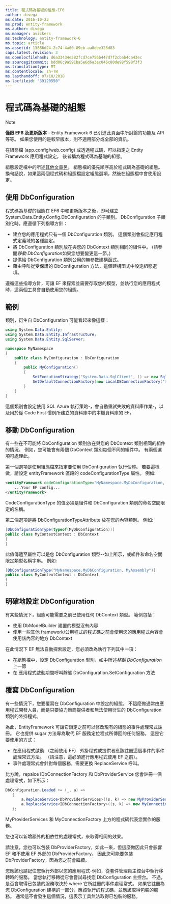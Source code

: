 ```yaml
---
title: 程式碼為基礎的組態-EF6
author: divega
ms.date: 2016-10-23
ms.prod: entity-framework
ms.author: divega
ms.manager: avickers
ms.technology: entity-framework-6
ms.topic: article
ms.assetid: 13886d24-2c74-4a00-89eb-aa0dee328d83
caps.latest.revision: 3
ms.openlocfilehash: d6a33434e582fcd7ce756b447d7f2cbab4ca43ec
ms.sourcegitcommit: bdd06c9a591ba5e6d6a3ec046c80de98f598f3f3
ms.translationtype: MT
ms.contentlocale: zh-TW
ms.lasthandoff: 07/10/2018
ms.locfileid: "39120550"
---
```

# <a name="code-based-configuration"></a>程式碼為基礎的組態
> [!NOTE]
> **僅限 EF6 及更新版本** - Entity Framework 6 已引進此頁面中所討論的功能及 API 等等。 如果您使用的是較早版本，則不適用部分或全部的資訊。  

在組態檔 (app.config/web.config) 或透過程式碼，可以指定之 Entity Framework 應用程式設定。 後者稱為程式碼為基礎的組態。  

組態設定檔中的所述[其他文章另](config-file.md)。 組態檔的優先順序高於程式碼為基礎的組態。 換句話說，如果這兩個程式碼和組態檔設定組態選項，然後在組態檔中會使用設定。  

## <a name="using-dbconfiguration"></a>使用 DbConfiguration  

程式碼為基礎的組態在 EF6 中和更新版本之後，即可建立 System.Data.Entity.Config.DbConfiguration 的子類別。 DbConfiguration 子類別化時，應遵循下列指導方針：  

- 建立您的應用程式只有一個 DbConfiguration 類別。 這個類別會指定應用程式定義域的各種設定。  
- 將 DbConfiguration 類別放在與您的 DbContext 類別相同的組件中。 (請參閱*移動 DbConfiguration*如果您想要變更這一節。)  
- 提供給 DbConfiguration 類別公用的無參數建構函式。  
- 藉由呼叫從受保護的 DbConfiguration 方法，這個建構函式中設定組態選項。  

遵循這些指導方針，可讓 EF 來探索並需要存取您的模型，並執行您的應用程式時，這兩個工具會自動使用您的組態。  

## <a name="example"></a>範例  

類別，衍生自 DbConfiguration 可能看起來像這樣：  

``` csharp
using System.Data.Entity;
using System.Data.Entity.Infrastructure;
using System.Data.Entity.SqlServer;

namespace MyNamespace
{
    public class MyConfiguration : DbConfiguration
    {
        public MyConfiguration()
        {
            SetExecutionStrategy("System.Data.SqlClient", () => new SqlAzureExecutionStrategy());
            SetDefaultConnectionFactory(new LocalDBConnectionFactory("mssqllocaldb"));
        }
    }
}
```  

這個類別會設定使用 SQL Azure 執行策略-，會自動重試失敗的資料庫作業-，以及用於從 Code First 慣例所建立的資料庫中的本機資料庫的 EF。  

## <a name="moving-dbconfiguration"></a>移動 DbConfiguration  

有一些在不可能將 DbConfiguration 類別放在與您的 DbContext 類別相同的組件的情況。 例如，您可能會有兩個 DbContext 類別每個不同的組件中。 有兩個選項可處理此。  

第一個選項是使用組態檔來指定要使用 DbConfiguration 執行個體。 若要這樣做，請設定 entityFramework 區段的 codeConfigurationType 屬性。 例如:   

``` xml
<entityFramework codeConfigurationType="MyNamespace.MyDbConfiguration, MyAssembly">
    ...Your EF config...
</entityFramework>
```  

CodeConfigurationType 的值必須是組件和 DbConfiguration 類別的命名空間限定的名稱。  

第二個選項是將 DbConfigurationTypeAttribute 放在您的內容類別。 例如:   

``` csharp  
[DbConfigurationType(typeof(MyDbConfiguration))]
public class MyContextContext : DbContext
{
}
```  

此值傳遞至屬性可以是您 DbConfiguration 類型--如上所示，或組件和命名空間限定類型名稱字串。 例如:   

``` csharp
[DbConfigurationType("MyNamespace.MyDbConfiguration, MyAssembly")]
public class MyContextContext : DbContext
{
}
```  

## <a name="setting-dbconfiguration-explicitly"></a>明確地設定 DbConfiguration  

有某些情況下，組態可能需要之前已使用任何 DbContext 類型。 範例包括：  

- 使用 DbModelBuilder 建置的模型沒有內容  
- 使用一些其他 framework/公用程式的程式碼之前會使用您的應用程式內容會使用該內容的地方 DbContext  

在此情況下 EF 無法自動探索設定，您必須改為執行下列其中一項：  

- 在組態檔中，設定 DbConfiguration 型別，如中所述*移動 DbConfiguration*上一節
- 在 應用程式啟動期間呼叫靜態 DbConfiguration.SetConfiguration 方法  

## <a name="overriding-dbconfiguration"></a>覆寫 DbConfiguration  

有一些情況下，您要覆寫在 DbConfiguration 中設定的組態。 不這麼做通常由應用程式開發人員，而是只要協力廠商提供者和無法使用衍生的 DbConfiguration 類別的外掛程式。  

為此，EntityFramework 可讓它鎖定之前可以修改現有的組態的事件處理常式註冊。  它也提供 sugar 方法專為取代 EF 服務定位程式所傳回的任何服務。 這是它要使用的方式：  

- 在應用程式啟動 （之前使用 EF） 外掛程式或提供者應該註冊這個事件的事件處理常式方法。 （請注意，這必須進行應用程式使用 EF 之前）。  
- 事件處理常式會針對每個服務，需要更換 ReplaceService 呼叫。  

比方說，repalce IDbConnectionFactory 和 DbProviderService 您會註冊一個處理常式，如下所示：  

``` csharp
DbConfiguration.Loaded += (_, a) =>
   {
       a.ReplaceService<DbProviderServices>((s, k) => new MyProviderServices(s));
       a.ReplaceService<IDbConnectionFactory>((s, k) => new MyConnectionFactory(s));
   };
```  

MyProviderServices 和 MyConnectionFactory 上方的程式碼代表您實作的服務。  

您也可以新增額外的相依性的處理常式，來取得相同的效果。  

請注意，您也可以包裝 DbProviderFactory，如此一來，但這麼做因此只會影響 EF 和不使用 EF 外部的 DbProviderFactory。 因此您可能要包裝 DbProviderFactory，因為您之前會繼續。  

您應該也請記住您執行外部以您的應用程式-例如，從套件管理員主控台中執行移轉時的服務。 當您執行移轉從它會嘗試尋找您 DbConfiguration 主控台。 不過，是否會取得已包裝的服務取決於 where 它所註冊的事件處理常式。 如果它註冊為您 DbConfiguration 建構的一部分，應該執行的程式碼，並應該取得包裝的服務。 通常這不會發生這個情況，這表示工具無法取得已包裝的服務。  
